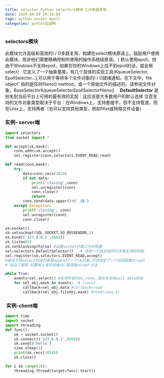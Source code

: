 ```yaml
---
title: selector Python selectors模块 I/O多路复用
date: 2020-04-29 10:18:04
tags: python socket epoll
categories: python加油鸭
---
```


<!--more-->

### **selectors模块**

此模块允许高级和高效的I / O多路复用，构建在select模块原语上。鼓励用户使用此模块，除非他们需要精确控制所使用的操作系统级原语。（ 默认使用epoll，但由于Windows不支持epoll，如果在你的Windows上找不到epoll的话，就会用select）  它定义了一个抽象基类，有几个具体的实现工具\(KqueueSelector, EpollSelector...\),可以用于等待多个文件对象的I / O就绪通知。在下文中，file object” 指的是任何fileno\(\) method，或一个原始文件的描述符。请参阅文件对象。BaseSelectorKqueueSelectorEpollSelectorfileno\(\)
 　**DefaultSelector** 是别名到当前平台上可用的最有效的实现：这应该是大多数用户的默认选择
   注意支持的文件对象类型取决于平台：在Windows上，支持套接字，但不支持管道，而在Unix上，支持两者（也可以支持其他类型，例如fifos或特殊文件设备）

### 实例- server端

```python
import selectors
from socket import *

def accept(sk,mask):
    conn,addr=sk.accept()
    sel.register(conn,selectors.EVENT_READ,read)

def read(conn,mask):
    try:
        data=conn.recv(1024)
        if not data:
            print('closing',conn)
            sel.unregister(conn)
            conn.close()
            return
        conn.send(data.upper()+b'_SB')
    except Exception:
        print('closing', conn)
        sel.unregister(conn)
        conn.close()

sk=socket()
sk.setsockopt(SOL_SOCKET,SO_REUSEADDR,1)
sk.bind(('127.0.0.1',8008))
sk.listen(5)
sk.setblocking(False) #设置socket的接口为非阻塞
sel=selectors.DefaultSelector()   # 选择一个适合我的IO多路复用的机制
sel.register(sk,selectors.EVENT_READ,accept)
#相当于网select的读列表里append了一个sk对象,并且绑定了一个回调函数accept
# 说白了就是 如果有人请求连接sk,就调用accept方法

while True:
    events=sel.select() #检测所有的sk,conn，是否有完成wait data阶段
    for sel_obj,mask in events:  # [conn]
        callback=sel_obj.data #callback=read
        callback(sel_obj.fileobj,mask) #read(conn,1)
```

###  实例-client端

```python
import time
import socket
import threading
def func():
    sk = socket.socket()
    sk.connect(('127.0.0.1',8008))
    sk.send(b'hello')
    time.sleep(3)
    print(sk.recv(1024))
    sk.close()

for i in range(20):
    threading.Thread(target=func).start()
```
